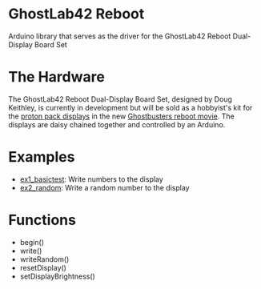 # GhostLab42 Reboot
Arduino library that serves as the driver for the GhostLab42 Reboot Dual-Display Board Set

# The Hardware
The GhostLab42 Reboot Dual-Display Board Set, designed by Doug Keithley, is currently in development but will be sold as a hobbyist's kit for the [proton pack displays](https://twitter.com/paulfeig/status/615866469830758400) in the new [Ghostbusters reboot movie](https://en.wikipedia.org/wiki/Ghostbusters_(2016_film)). The displays are daisy chained together and controlled by an Arduino.

# Examples
* [ex1_basictest](https://github.com/jaredpetersen/ghostlab42reboot/blob/master/GhostLab42Reboot/examples/ex1_basictest/ex1_basictest.ino): Write numbers to the display
* [ex2_random](https://github.com/jaredpetersen/ghostlab42reboot/blob/master/GhostLab42Reboot/examples/ex2_random/ex2_random.ino): Write a random number to the display

# Functions
* begin()
* write()
* writeRandom()
* resetDisplay()
* setDisplayBrightness()
